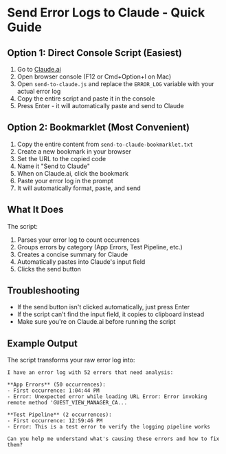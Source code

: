# Send Error Logs to Claude - Quick Guide

## Option 1: Direct Console Script (Easiest)

1. Go to [Claude.ai](https://claude.ai)
2. Open browser console (F12 or Cmd+Option+I on Mac)
3. Open `send-to-claude.js` and replace the `ERROR_LOG` variable with your actual error log
4. Copy the entire script and paste it in the console
5. Press Enter - it will automatically paste and send to Claude

## Option 2: Bookmarklet (Most Convenient)

1. Copy the entire content from `send-to-claude-bookmarklet.txt`
2. Create a new bookmark in your browser
3. Set the URL to the copied code
4. Name it "Send to Claude"
5. When on Claude.ai, click the bookmark
6. Paste your error log in the prompt
7. It will automatically format, paste, and send

## What It Does

The script:
1. Parses your error log to count occurrences
2. Groups errors by category (App Errors, Test Pipeline, etc.)
3. Creates a concise summary for Claude
4. Automatically pastes into Claude's input field
5. Clicks the send button

## Troubleshooting

- If the send button isn't clicked automatically, just press Enter
- If the script can't find the input field, it copies to clipboard instead
- Make sure you're on Claude.ai before running the script

## Example Output

The script transforms your raw error log into:

```
I have an error log with 52 errors that need analysis:

**App Errors** (50 occurrences):
- First occurrence: 1:04:44 PM
- Error: Unexpected error while loading URL Error: Error invoking remote method 'GUEST_VIEW_MANAGER_CA...

**Test Pipeline** (2 occurrences):
- First occurrence: 12:59:46 PM
- Error: This is a test error to verify the logging pipeline works

Can you help me understand what's causing these errors and how to fix them?
```